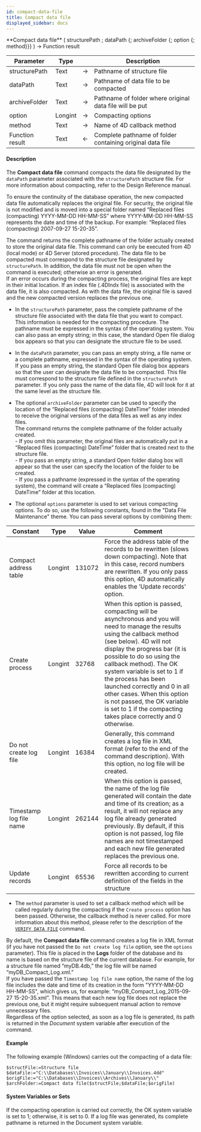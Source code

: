 ```yaml
---
id: compact-data-file
title: Compact data file
displayed_sidebar: docs
---
```



<!-- REF #_command_.Compact data file.Syntax-->**Compact data file** ( structurePath ; dataPath {; archiveFolder {; option {; method}}} ) -> Function result<!-- END REF-->


<!-- REF #_command_.Compact data file.Params -->
|Parameter|Type||Description|
|---------|--- |:---:|------|
|structurePath|Text|->|Pathname of structure file|
|dataPath|Text|->|Pathname of data file to be compacted|
|archiveFolder|Text|->|Pathname of folder where original data file will be put|
|option|Longint|->|Compacting options|
|method|Text|->|Name of 4D callback method|
|Function result|Text|<-|Complete pathname of folder containing original data file|
<!-- END REF -->


#### Description




The **Compact data file** command compacts the data file designated by the `dataPath` parameter associated with the `structurePath` structure file. For more information about compacting, refer to the Design Reference manual.

To ensure the continuity of the database operation, the new compacted data file automatically replaces the original file. For security, the original file is not modified and is moved into a special folder named &ldquo;Replaced files (compacting) YYYY-MM-DD HH-MM-SS&rdquo; where YYYY-MM-DD HH-MM-SS represents the date and time of the backup. For example: &ldquo;Replaced files (compacting) 2007-09-27 15-20-35&rdquo;.

The command returns the complete pathname of the folder actually created to store the original data file. This command can only be executed from 4D (local mode) or 4D Server (stored procedure). The data file to be compacted must correspond to the structure file designated by `structurePath`. In addition, the data file must not be open when the command is executed; otherwise an error is generated.<br />If an error occurs during the compacting process, the original files are kept in their initial location. If an index file (.4DIndx file) is associated with the data file, it is also compacted. As with the data file, the original file is saved and the new compacted version replaces the previous one. 

* In the `structurePath` parameter, pass the complete pathname of the structure file associated with the data file that you want to compact. This information is needed for the compacting procedure. The pathname must be expressed in the syntax of the operating system. You can also pass an empty string; in this case, the standard Open file dialog box appears so that you can designate the structure file to be used.

* In the `dataPath` parameter, you can pass an empty string, a file name or a complete pathname, expressed in the syntax of the operating system. If you pass an empty string, the standard Open file dialog box appears so that the user can designate the data file to be compacted. This file must correspond to the structure file defined in the `structurePath` parameter. If you only pass the name of the data file, 4D will look for it at the same level as the structure file.

* The optional `archiveFolder` parameter can be used to specify the location of the &ldquo;Replaced files (compacting) DateTime&rdquo; folder intended to receive the original versions of the data files as well as any index files.<br />The command returns the complete pathname of the folder actually created.<br />- If you omit this parameter, the original files are automatically put in a &ldquo;Replaced files (compacting) DateTime&rdquo; folder that is created next to the structure file.<br />- If you pass an empty string, a standard Open folder dialog box will appear so that the user can specify the location of the folder to be created.<br />- If you pass a pathname (expressed in the syntax of the operating system), the command will create a &ldquo;Replaced files (compacting) DateTime&rdquo; folder at this location.

* The optional `options` parameter is used to set various compacting options. To do so, use the following constants, found in the "Data File Maintenance" theme. You can pass several options by combining them:<br />

| Constant                | Type    | Value  | Comment                                                                                                                                                                                                                                                                                                                                                                                                                                                           |
|-------------------------|---------|--------|------------------------------------------------------------------|
| Compact address table   | Longint | 131072 | Force the address table of the records to be rewritten (slows down compacting). Note that in this case, record numbers are rewritten. If you only pass this option, 4D automatically enables the ’Update records’ option.                                                                                                                                                                                                                                         |
| Create process          | Longint | 32768  | When this option is passed, compacting will be asynchronous and you will need to manage the results using the callback method (see below). 4D will not display the progress bar (it is possible to do so using the callback method). The OK system variable is set to 1 if the process has been launched correctly and 0 in all other cases. When this option is not passed, the OK variable is set to 1 if the compacting takes place correctly and 0 otherwise. |
| Do not create log file  | Longint | 16384  | Generally, this command creates a log file in XML format (refer to the end of the command description). With this option, no log file will be created.                                                                                                                                                                                                                                                                                                            |
| Timestamp log file name | Longint | 262144 | When this option is passed, the name of the log file generated will contain the date and time of its creation; as a result, it will not replace any log file already generated previously. By default, if this option is not passed, log file names are not timestamped and each new file generated replaces the previous one.                                                                                                                                    |
| Update records          | Longint | 65536  | Force all records to be rewritten according to current definition of the fields in the structure                                                                                                                                                                                                                                                                                                                                                                  |


* The `method` parameter is used to set a callback method which will be called regularly during the compacting if the `Create process` option has been passed. Otherwise, the callback method is never called. For more information about this method, please refer to the description of the [`VERIFY DATA FILE`](verify-data-file.md) command. 

By default, the **Compact data file** command creates a log file in XML format (if you have not passed the `Do not create log file` option, see the `options` parameter). This file is placed in the **Logs** folder of the database and its name is based on the structure file of the current database. For example, for a structure file named &ldquo;myDB.4db,&rdquo; the log file will be named &ldquo;myDB_Compact_Log.xml.&rdquo;<br />If you have passed the `Timestamp log file name` option, the name of the log file includes the date and time of its creation in the form "YYYY-MM-DD HH-MM-SS", which gives us, for example: &ldquo;myDB_Compact_Log_2015-09-27 15-20-35.xml&rdquo;. This means that each new log file does not replace the previous one, but it might require subsequent manual action to remove unnecessary files. <br />Regardless of the option selected, as soon as a log file is generated, its path is returned in the *Document* system variable after execution of the command.


#### Example


The following example (Windows) carries out the compacting of a data file:
```4d
$structFile:=Structure file
$dataFile:="C:\\Databases\\Invoices\\January\\Invoices.4dd"
$origFile:="C:\\Databases\\Invoices\\Archives\\January\\"
$archFolder:=Compact data file($structFile;$dataFile;$origFile)
```



#### System Variables or Sets




If the compacting operation is carried out correctly, the OK system variable is set to 1; otherwise, it is set to 0. If a log file was generated, its complete pathname is returned in the Document system variable. 


